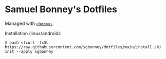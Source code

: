 # Samuel Bonney's Dotfiles

Managed with [`chezmoi`](https://www.chezmoi.io/).

Installation (linux/android):

```console
$ bash <(curl -fsSL https://raw.githubusercontent.com/sgbonney/dotfiles/main/install.sh) init --apply sgbonney
```